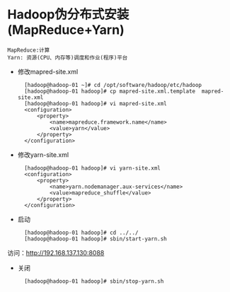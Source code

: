 # Hadoop伪分布式安装(MapReduce+Yarn)

	MapReduce:计算
	Yarn: 资源(CPU、内存等)调度和作业(程序)平台

- 修改mapred-site.xml
		
		[hadoop@hadoop-01 ~]# cd /opt/software/hadoop/etc/hadoop
		[hadoop@hadoop-01 hadoop]# cp mapred-site.xml.template  mapred-site.xml
		[hadoop@hadoop-01 hadoop]# vi mapred-site.xml
		<configuration>
			<property>
				<name>mapreduce.framework.name</name>
				<value>yarn</value>
			</property>
		</configuration>
		
- 修改yarn-site.xml

		[hadoop@hadoop-01 hadoop]# vi yarn-site.xml
		<configuration>
			<property>
				<name>yarn.nodemanager.aux-services</name>
        		<value>mapreduce_shuffle</value>
    		</property>
		</configuration>
	
- 启动
	
		[hadoop@hadoop-01 hadoop]# cd ../../
		[hadoop@hadoop-01 hadoop]# sbin/start-yarn.sh
		
访问：http://192.168.137.130:8088

- 关闭
		
		[hadoop@hadoop-01 hadoop]# sbin/stop-yarn.sh
	
		
		
		
		
		
		
		
		
		
		